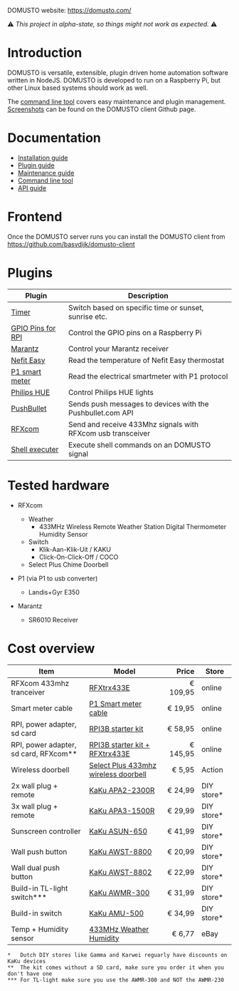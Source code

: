 DOMUSTO website: https://domusto.com/

⚠️ _This project in alpha-state, so things might not work as expected._ ⚠️

# Introduction
DOMUSTO is versatile, extensible, plugin driven home automation software written in NodeJS. DOMUSTO is developed to run on a Raspberry Pi, but other Linux based systems should work as well.

The [command line tool](doc/command-line-tool.md) covers easy maintenance and plugin management. [Screenshots](https://github.com/basvdijk/domusto-client) can be found on the DOMUSTO client Github page.

# Documentation
- [Installation guide](doc/installation.md)
- [Plugin guide](doc/development-plugin.md)
- [Maintenance guide](doc/maintenance.md)
- [Command line tool](doc/command-line-tool.md)
- [API guide](doc/api.md)

# Frontend
Once the DOMUSTO server runs you can install the DOMUSTO client from https://github.com/basvdijk/domusto-client

# Plugins
| Plugin                                                         | Description                                                 |
|----------------------------------------------------------------|-------------------------------------------------------------|
| [Timer](https://github.com/basvdijk/domusto-timer)             | Switch based on specific time or sunset, sunrise etc.       |
| [GPIO Pins for RPI](https://github.com/basvdijk/domusto-gpio)  | Control the GPIO pins on a Raspberry Pi                     |
| [Marantz](https://github.com/basvdijk/domusto-marantz)         | Control your Marantz receiver                               |
| [Nefit Easy](https://github.com/basvdijk/domusto-nefit-easy)   | Read the temperature of Nefit Easy thermostat               |
| [P1 smart meter](https://github.com/basvdijk/domusto-p1)       | Read the electrical smartmeter with P1 protocol             |
| [Philips HUE](https://github.com/basvdijk/domusto-philips-hue) | Control Philips HUE lights                                  |
| [PushBullet](https://github.com/basvdijk/domusto-pushbullet)   | Sends push messages to devices with the Pushbullet.com API  |
| [RFXcom](https://github.com/basvdijk/domusto-rfxcom)           | Send and receive 433Mhz signals with RFXcom usb transceiver |
| [Shell executer](https://github.com/basvdijk/domusto-shell)    | Execute shell commands on an DOMUSTO signal                 |

# Tested hardware
- RFXcom
  - Weather
    - 433MHz Wireless Remote Weather Station Digital Thermometer Humidity Sensor
  - Switch
    - Klik-Aan-Klik-Uit / KAKU
    - Click-On-Click-Off / COCO
  - Select Plus Chime Doorbell

- P1 (via P1 to usb converter)
  - Landis+Gyr E350

- Marantz
  - SR6010 Receiver

# Cost overview
| Item                                  | Model                                                                                                                                                                                   |    Price | Store      |
|---------------------------------------|-----------------------------------------------------------------------------------------------------------------------------------------------------------------------------------------|---------:|------------|
| RFXcom 433mhz tranceiver              | [RFXtrx433E](http://www.rfxcom.com/epages/78165469.sf/nl_NL/?ObjectPath=/Shops/78165469/Categories/Transceivers)                                                                        | € 109,95 | online     |
| Smart meter cable                     | [P1 Smart meter cable](https://www.sossolutions.nl/slimme-meter-kabel)                                                                                                                  |  € 19,95 | online     |
| RPI, power adapter, sd card           | [RPI3B starter kit](https://www.sossolutions.nl/raspberry-pi-3b-starterkit)                                                                                                             |  € 58,95 | online     |
| RPI, power adapter, sd card, RFXcom** | [RPI3B starter kit + RFXtrx433E](https://www.sossolutions.nl/rfxcom-e-domoticz-starter-met-raspberry-pi3b)                                                                              | € 145,95 | online     |
| Wireless doorbell                     | [Select Plus 433mhz wireless doorbell](https://www.action.com/nl-nl/p/select-plus-draadloze-deurbel/)                                                                                   |   € 5,95 | Action     |
| 2x wall plug + remote                 | [KaKu APA2-2300R](https://www.klikaanklikuit.nl/nl/apa2-2300r-2-kanaals-afstandsbediening-stekkerdoos-schakelaars.html)                                                                 |  € 24,99 | DIY store* |
| 3x wall plug + remote                 | [KaKu APA3-1500R](https://www.klikaanklikuit.nl/nl/apa3-1500r-starterset.html)                                                                                                          |  € 29,99 | DIY store* |
| Sunscreen controller                  | [KaKu ASUN-650](https://www.klikaanklikuit.nl/nl/asun-650-schakelaar-voor-zonwering.html)                                                                                               |  € 41,99 | DIY store* |
| Wall push button                      | [KaKu AWST-8800](https://www.klikaanklikuit.nl/nl/awst-8800-draadloze-wandschakelaar.html)                                                                                              |  € 20,99 | DIY store* |
| Wall dual push button                 | [KaKu AWST-8802](https://www.klikaanklikuit.nl/nl/awst-8802-dubbele-draadloze-wandschakelaar.html)                                                                                      |  € 22,99 | DIY store* |
| Build-in TL-light switch***           | [KaKu AWMR-300](https://www.klikaanklikuit.nl/nl/awmr-300-mini-inbouw-schakelaar.html)                                                                                                  |  € 31,99 | DIY store* |
| Build-in switch                       | [KaKu AMU-500](https://www.klikaanklikuit.nl/nl/amu-500-universele-schakelaar.html)                                                                                                     |  € 34,99 | DIY store* |
| Temp + Humidity sensor                | [433MHz Weather Humidity](https://www.banggood.com/custlink/mDGDAzNTS1) |   € 6,77 | eBay       |

```
*   Dutch DIY stores like Gamma and Karwei reguarly have discounts on KaKu devices
**  The kit comes without a SD card, make sure you order it when you don't have one
*** For TL-light make sure you use the AWMR-300 and NOT the AWMR-230
```
